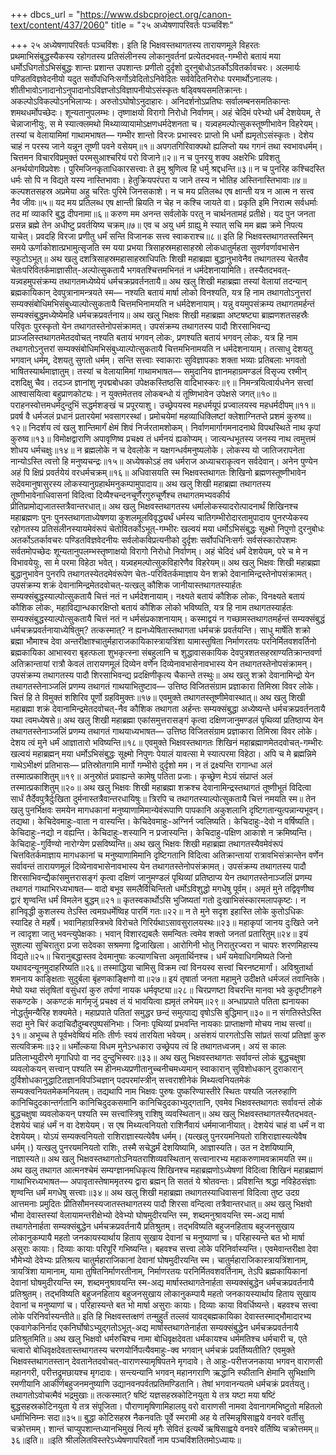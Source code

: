 +++
dbcs_url = "https://www.dsbcproject.org/canon-text/content/437/2060"
title = "२५ अध्येषणापरिवर्तः पञ्चविंशः"

+++
२५ अध्येषणापरिवर्तः पञ्चविंशः।
इति हि भिक्षवस्तथागतस्य तारायणमूले विहरतः प्रथमाभिसंबुद्धस्यैकस्य रहोगतस्य प्रतिसंलीनस्य लोकानुवर्तनां प्रत्येतदभवत्-गम्भीरो बतायं मया धर्मोऽधिगतोऽभिसंबुद्धः शान्तः प्रशान्त उपशान्तः प्रणीतो दुर्दृशो दुरनुबोधोऽतर्कोऽवितर्कावचरः। अलमार्यः पण्डितविज्ञवेदनीयो यदुत सर्वोपधिनिःसर्गोऽवेदितोऽनिवेदितः सर्ववेदितनिरोधः परमार्थोऽनालयः। शीतीभावोऽनादानोऽनुपादानोऽविज्ञप्तोऽविज्ञापनीयोऽसंस्कृतः षड्विषयसमतिक्रान्तः। अकल्पोऽविकल्पोऽनभिलाप्यः। अरुतोऽघोषोऽनुदाहारः। अनिदर्शनोऽप्रतिघः सर्वालम्बनसमतिकान्तः शमथधर्मोपच्छेदः। शून्यतानुपलम्भः। तृष्णाक्षयो विरागो निरोधो निर्वाणम्। अहं चेदिमं परेभ्यो धर्मं देशयेयम्, ते चेन्नाजानीयुः, स मे स्यात्क्लमथो मिथ्याव्यायामोऽक्षणधर्मदेशनता च। यन्न्वहमल्पोत्सुकस्तूष्णीभावेन विहरेयम्। तस्यां च वेलायामिमां गाथामभाषत—
गम्भीर शान्तो विरजः प्रभास्वरः 
प्राप्तो मि धर्मो ह्यमृतोऽसंस्कृतः। 
देशेय चाहं न परस्य जाने 
यन्नून तूष्णी पवने वसेयम्॥१॥
अपगतगिरिवाक्पथो ह्यलिप्तो 
यथ गगनं तथा स्वभावधर्मम्। 
चित्तमन विचारविप्रमुक्तं 
परमसुआश्चरियं परो विजाने॥२॥
न च पुनरयु शक्य अक्षरेभिः 
प्रविशतु अनर्थयोगविप्रवेशः। 
पुरिमजिनकृताधिकारसत्त्वाः 
ते इमु श्रुणित्व हि धर्मु श्रद्दधन्ति॥३॥
न च पुनरिह कश्चिदस्ति धर्मः 
सो पि न विद्यते यस्य नास्तिभावाः।
हेतुक्रियपरंपरा य जाने
तस्य न भोतिह अस्तिनास्तिभावाः॥४॥
कल्पशतसहस्र अप्रमेया 
अहु चरितः पुरिमे जिनसकाशे। 
न च मय प्रतिलब्ध एष क्षान्ती 
यत्र न आत्म न सत्त्व नैव जीवः॥५॥
यद मय प्रतिलब्ध एष क्षान्ती 
म्रियति न चेह न कश्चि जायते वा। 
प्रकृति इमि निरात्म सर्वधर्माः 
तद मां व्याकरि बुद्ध दीपनामा॥६॥
करुण मम अनन्त सर्वलोके 
परतु न चार्थनतामहं प्रतीक्षे। 
यद पुन जनता प्रसन्न ब्रह्मे 
तेन अधीष्टु प्रवर्तयिष्य चक्रम्॥७॥
एव च अयु धर्म ग्राह्यु मे स्यात् 
सचि मम ब्रह्म क्रमे निपत्य याचेत्। 
प्रवदहि विरजा प्रणीतु धर्मं 
सन्ति विजानक सत्त्व स्वाकराश्च॥८॥
इति हि भिक्षवस्तथागतस्तस्मिन् समये ऊर्णाकोशात्प्रभामुत्सृजति स्म यया प्रभया त्रिसाहस्रमहासाहस्रो लोकधातुर्महता सुवर्णवर्णावभासेन स्फुटोऽभूत्॥
अथ खलु दशत्रिसाहस्रमहासाहस्राधिपतिः शिखी महाब्रह्मा बुद्धानुभावेनैव तथागतस्य चेतसैव चेतःपरिवितर्कमाज्ञासीत्-अल्पोत्सुकतायै भगवतश्चित्तमभिनतं न धर्मदेशनायामिति। तस्यैतदभवत्-यन्न्वहमुपसंक्रम्य तथागतमध्येष्येयं धर्मचक्रप्रवर्तनतायै॥
अथ खलु शिखी महाब्रह्मा तस्यां वेलायां तदन्यान् ब्रह्मकायिकान् देवपुत्रानामन्त्रयते स्म— नश्यति बतायं मार्षा लोको विनश्यति, यत्र हि नाम तथागतोऽनुत्तरां सम्यक्संबोधिमभिसंबुध्याल्पोत्सुकतायै चित्तमभिनामयति न धर्मदेशनायाम्। यन्नु वयमुपसंक्रम्य तथागतमर्हन्तं सम्यक्संबुद्धमध्येष्येमहि धर्मचक्रप्रवर्तनाय॥
अथ खलु भिक्षवः शिखी महाब्रह्मा अष्टषष्ट्या ब्राह्मणशतसहस्रैः परिवृतः पुरस्कृतो येन तथागतस्तेनोपसंक्रामत्। उपसंक्रम्य तथागतस्य पादौ शिरसाभिवन्द्य प्राञ्जलिस्तथागतमेतदवोचत् नश्यति बतायं भगवन् लोकः, प्रणश्यति बतायं भगवन् लोकः, यत्र हि नाम तथागतोऽनुत्तरां सम्यक्संबोधिमभिसंबुध्याल्पोत्सुकतायै चित्तमभिनामयति न धर्मदेशनायाम्। तत्साधु देशयतु भगवान् धर्मम्, देशयतु सुगतो धर्मम्। सन्ति सत्त्वाः स्वाकाराः सुविज्ञापकाः शक्ता भव्याः प्रतिबलाः भगवतो भाषितस्यार्थमाज्ञातुम्। तस्यां च वेलायामिमां गाथामभाषत—
समुदानिय ज्ञानमहाग्रमण्डलं 
विसृज्य रश्मीन् दशदिक्षु चैव। 
तदञ्ज ज्ञानांशु नृपद्मबोधका 
उपेक्षकस्तिष्ठसि वादिभास्करः॥९॥
निमन्त्रयित्वार्यधनेन सत्त्वां 
आश्वासयित्वा बहुप्राणकोट्यः। 
न युक्तमेतत्तव लोकबन्धो 
यं तूष्णिभावेन उपेक्षसे जगत्॥१०॥
पराहनस्वोत्तमधर्मदुन्दुभिं 
सद्धर्मशङ्खं च प्रपूरयाशु। 
उच्छ्रेपयस्व महधर्मयूपं 
प्रज्वालयस्व महधर्मदीपम्॥११॥
प्रवर्ष वै धर्मजलं प्रधानं 
प्रतारयेमां भवसागरस्थां। 
प्रमोचयेमां महव्याधिक्लिष्टां 
क्लेशाग्नितप्ते प्रशमं कुरुष्व॥१२॥
निदर्शय त्वं खलु शान्तिमार्गं 
क्षेमं शिवं निर्जरतामशोकम्। 
निर्वाणमार्गागमनादनाथे 
विपथस्थिते नाथ कृपां कुरुष्व॥१३॥
विमोक्षद्वाराणि अपावृणिष्व 
प्रचक्ष्व तं धर्मनयं ह्यकोप्यम्। 
जात्यन्धभूतस्य जनस्य नाथ 
त्वमुत्तमं शोधय धर्मचक्षुः॥१४॥
न ब्रह्मलोके न च देवलोके 
न यक्षगन्धर्वमनुष्यलोके। 
लोकस्य यो जातिजरापनेता 
नान्योऽस्ति त्वत्तो हि मनुष्यचन्द्रः॥१५॥
अध्येषकोऽहं तव धर्मराज 
अध्याचराकृत्वन सर्वदेवान्। 
अनेन पुण्येन अहं पि क्षिप्रं 
प्रवर्तयेयं वरधर्मचक्रम्॥१६॥
अधिवासयति स्म भिक्षवस्तथागतः शिखिनो ब्रह्मणस्तूष्णीभावेन सदेवमानुषासुरस्य लोकस्यानुग्रहार्थमनुकम्पामुपादाय॥
अथ खलु शिखी महाब्रह्मा तथागतस्य तूष्णीभावेनाधिवासनां विदित्वा दिव्यैश्चन्दनचूर्णैरगुरुचूर्णैश्च तथागतमभ्यवकीर्य प्रीतिप्रामोद्यजातस्तत्रैवान्तरधात्॥
अथ खलु भिक्षवस्तथागतस्य धर्मालोकस्यादरोत्पादनार्थं शिखिनश्च महाब्रह्मणः पुनः पुनस्तथागताध्येषणया कुशलमूलविवृद्ध्यर्थं धर्मस्य चातिगम्भीरोदारतामुपादाय पुनरप्येकस्य रहोगतस्य प्रतिसंलीनस्यायमेवंरूपं चेतोवितर्कोऽभूत्-गम्भीरः खल्वयं मया धर्मोऽभिसंबुद्धः सूक्ष्मो निपुणो दुरनुबोधः अतर्कोऽतर्कावचरः पण्डितविज्ञवेदनीयः सर्वलोकविप्रत्यनीको दुर्दृशः सर्वोपधिनिःसर्गः सर्वसंस्कारोपशमः सर्वतमोपच्छेदः शून्यतानुपलम्भस्तृष्णाक्षयो विरागो निरोधो निर्वाणम्। अहं चेदिदं धर्मं देशयेयम्, परे च मे न विभावयेयुः, सा मे परमा विहेठा भवेत्। यन्न्वहमल्पोत्सुकविहारेणैव विहरेयम्॥
अथ खलु भिक्षवः शिखी महाब्रह्मा बुद्धानुभावेन पुनरपि तथागतस्येतदमेवंरूपेण चेतः-परिवितर्कमाज्ञाय येन शक्रो देवानामिन्द्रस्तेनोपसंक्रामत्। उपसंक्रम्य शक्रं देवानामिन्द्रमेतदवोचत्-यत्खलु कौशिक जानीयास्तथागतस्यार्हतः सम्यक्संबुद्धस्याल्पोत्सुकतायै चित्तं नतं न धर्मदेशनायाम्। नक्ष्यते बतायं कौशिक लोकः, विनक्ष्यते बतायं कौशिक लोकः, महाविद्यान्धकारक्षिप्तो बतायं कौशिक लोको भविष्यति, यत्र हि नाम तथागतस्यार्हतः सम्यक्संबुद्धस्याल्पोत्सुकतायै चित्तं नतं न धर्मसंप्रकाशनायाम्। कस्माद्वयं न गच्छामस्तथागतमर्हन्तं सम्यक्संबुद्धं धर्मचक्रप्रवर्तनायाध्येषितुम्? तत्कस्मात्? न ह्यनध्येषितास्तथागता धर्मचक्रं प्रवर्तयन्ति। साधु मार्षेति शक्रो ब्रह्मा भौमाश्च देवा अन्तरीक्षाश्चातुर्महाराजकायिकास्त्रायत्रिंशा यामास्तुषिता निर्माणरतयः परनिर्मितवशवर्तिनो ब्रह्मकायिका आभास्वरा बृहत्फला शुभकृत्स्ना संबहुलानि च शुद्धावासकायिक देवपुत्रशतसहस्राण्यतिक्रान्तवर्णा अतिक्रान्तायां रात्रौ केवलं तारायणमूलं दिव्येन वर्णेन दिव्येनावभासेनावभास्य येन तथागतस्तेनोपसंक्रामन्। उपसंक्रम्य तथागतस्य पादौ शिरसाभिवन्द्य प्रदक्षिणीकृत्य चैकान्ते तस्थुः॥
अथ खलु शक्रो देवानामिन्द्रो येन तथागतस्तेनाञ्जलिं प्रणम्य तथागतं गाथयाभितुष्टाव—
उत्तिष्ठ विजितसंग्राम प्रज्ञाकारा तिमिस्रा विवर लोके। 
चित्तं हि ते विमुक्तं शशिरिव पूर्णो ग्रहविमुक्तः॥१७॥
एवमुक्ते तथागतस्तूष्णीमेवास्थात्॥
अथ खलु शिखी महाब्रह्मा शक्रं देवानामिन्द्रमेतदवोचत्-नैव कौशिक तथागता अर्हन्तः सम्यक्संबुद्धा अध्येष्यन्ते धर्मचक्रप्रवर्तनतायै यथा त्वमध्येषसे॥
अथ खलु शिखी महाब्रह्मा एकांसमुत्तरासङ्गं कृत्वा दक्षिणजानुमण्डलं पृथिव्यां प्रतिष्ठाप्य येन तथागतस्तेनाञ्जलिं प्रणम्य तथागतं गाथयाध्यभाषत—
उत्तिष्ठ विजितसंग्राम प्रज्ञाकारा तिमिस्रा विवर लोके। 
देशय  त्वं मुने धर्मं आज्ञातारो भविष्यन्ति॥१८॥
एवमुक्ते भिक्षवस्तथागतः शिखिनं महाब्रह्माणमेतदवोचत्-गम्भीरः खल्वयं महाब्रह्मन् मया धर्मोऽभिसंबुद्धः सूक्ष्मो निपुणः पेयालं यावत्सा मे स्यात्परमा विहेठा। अपि च मे ब्रह्मन्निमे गाथेऽभीक्ष्णं प्रतिभासः—
प्रतिस्रोतगामि मार्गो गम्भीरो दुर्दृशो मम। 
न तं द्रक्ष्यन्ति रागान्धा अलं तस्मात्प्रकाशितुम्॥१९॥
अनुस्रोतं प्रवाह्यन्ते कामेषु पतिता प्रजाः। 
कृच्छ्रेण मेऽयं संप्राप्तं अलं तस्मात्प्रकाशितुम्॥२०॥
अथ खलु भिक्षवः शिखी महाब्रह्मा शक्रश्च देवानामिन्द्रस्तथागतं तूष्णीभूतं विदित्वा सार्धं तैर्देवपुत्रैर्दुःखिता दुर्मनास्तत्रैवान्तरधायिषुः॥
त्रिरपि च तथागतस्याल्पोत्सुकतायै चित्तं नमयति स्म॥
तेन खलु पुनर्भिक्षवः समयेन मागधकानां मनुष्याणामिमान्येवंरूपाणि पापकानि अकुशलानि दृष्टिगतान्युत्पन्नान्यभूवन्। तद्यथा। केचिदेवमाहुः-वाता न वास्यन्ति। केचिदेवमाहुः-अग्निर्न ज्वलिष्यति। केचिदाहुः-देवो न वर्षिष्यति। केचिदाहुः-नद्यो न वह्यन्ति। केचिदाहुः-शस्यानि न प्रजास्यन्ति। केचिदाहु-पक्षिण आकाशे न क्रमिष्यन्ति। केचिदाहुः-गुर्विण्यो नारोग्येण प्रसविष्यन्ति॥
अथ खलु भिक्षवः शिखी महाब्रह्मा तथागतस्यैवमेवंरूपं चित्तवितर्कमाज्ञाय मागधकानां च मनुष्याणामिमानि दृष्टिगतानि विदित्वा अतिक्रान्तायां रात्रावभिसंक्रान्तेन वर्णेन सर्वावन्तं तारायणमूलं दिव्येनावभासेनावभास्य येन तथागतस्तेनोपसंक्रामत्। उपसंक्रम्य तथागतस्य पादौ शिरसाभिवन्द्यैकांसमुत्तरासङ्गं कृत्वा दक्षिणं जानुमण्डलं पृथिव्यां प्रतिष्ठाप्य येन तथागतस्तेनाञ्जलिं प्रणम्य तथागतं गाथाभिरध्यभाषत—
वादो बभूव समलैर्विचिन्तितो 
धर्मोऽविशुद्धो मगधेषु पूर्वम्। 
अमृतं मुने तद्विवृणीष्व द्वारं 
शृण्वन्ति धर्मं विमलेन बुद्धम्॥२१॥
कृतस्वकार्थोऽसि भुजिष्यतां गतो 
दुःखाभिसंस्कारमलापकृष्टः। 
न हानिवृद्धी कुशलस्य तेऽस्ति 
त्वमग्रधर्मेष्विह पारमिं गतः॥२२॥
न ते मुने सदृश इहास्ति लोके 
कुतोऽधिकः स्यादिह ते महर्षे। 
भवानिहाग्रस्त्रिभवे विरोचते 
गिरिर्यथाऽसावसुरालयस्थः॥२३॥
महाकृपां जानय दुःखिते जने 
न त्वादृशा जातु भवन्त्युपेक्षकाः। 
भवान् विशारद्यबलैः समन्वितः 
त्वमेव शक्तो जनतां प्रतारितुम्॥२४॥
इयं सुशल्या सुचिरातुरा प्रजा 
सदेवका सश्रमणा द्विजाखिला। 
आरोगिनी भोतु निरातुरज्वरा 
न चापरः शरणमिहास्य विद्यते॥२५॥
चिरानुबद्धास्तव देवमानुषाः 
कल्याणचित्ता अमृतार्थिनश्च। 
धर्मं यमेवाधिगमिष्यते जिनो 
यथावदन्यूनमुदाहरिष्यति॥२६॥
तस्माद्धिया चामिसु विक्रम त्वां 
विनयस्व सत्त्वां चिरनष्टमार्गां। 
अविश्रुतार्था शमनाय काङ्क्षिताः 
सुदुर्बला बृंहणकाङ्क्षिणो वा॥२७॥
इयं तृषार्ता जनता महामुने 
उदीक्षते धर्मजलं तवान्तिके। 
मेघो यथा संतृषितां वसुंधरां 
कुरु तर्पणां नायक धर्मवृष्ट्या॥२८॥
चिरप्रणष्टा विचरन्ति मानवा 
भवे कुदृष्टीगहने सकण्टके। 
अकण्टकं मार्गमृजुं प्रचक्ष्व तं 
यं भावयित्वा ह्यमृतं लभेयम्॥२९॥
अन्धाप्रपाते पतिता ह्यनायका 
नोद्धर्तुमन्यैरिह शक्यमेते। 
महाप्रपाते पतितां समुद्धर 
छन्दं समुत्पाद्य वृषोऽसि बुद्धिमान्॥३०॥
न संगतिस्तेऽस्ति सदा मुने चिरं 
कदाचिदौदुम्बरपुष्पसंनिभाः।
जिनाः पृथिव्यां प्रभवन्ति नायकाः 
प्राप्ताक्षणो मोचय नाथ सत्त्वां॥३१॥
अभूच्च ते पूर्वभवेष्वियं मतिः 
तीर्णः स्वयं तारयिता भवेयम्। 
असंशयं पारगतोऽसि सांप्रतं 
सत्यां प्रतिज्ञां कुरु सत्यविक्रमः॥३२॥
धर्मोल्कया विधम मुनेऽन्धकारा 
उच्छ्रेपय त्वं हि तथागतध्वजम्। 
अयं स कालः प्रतिलाभ्युदीरणे 
मृगाधिपो वा नद दुन्दुभिस्वरः॥३३॥
अथ खलु भिक्षवस्तथागतः सर्वावन्तं लोकं बुद्धचक्षुषा व्यवलोकयन् सत्त्वान् पश्यति स्म हीनमध्यप्रणीतानुच्चनीचमध्यमान् स्वाकारान् सुविशोधकान् दुराकारान् दुर्विशोधकानुद्धाटितज्ञानविपञ्चिज्ञान् पदपरमांस्त्रीन् सत्त्वराशीनेकं मिथ्यत्वनियतमेकं सम्यक्त्वनियतमेकमनियतम्। तद्यथापि नाम भिक्षवः पुरुषः पुष्करिण्यास्तीरे स्थितः पश्यति जलरुहाणि कानिचिदुदकान्तर्गतानि कानिचिदुदकसमानि कानिचिदुदकाभ्युद्गतानि, एवमेव भिक्षवस्तथागतः सर्वावन्तं लोकं बुद्धचक्षुषा व्यवलोकयन् पश्यति स्म सत्त्वांस्त्रिषु राशिषु व्यवस्थितान्॥
अथ खलु भिक्षवस्तथागतस्यैतदभवत्-देशयेयं चाहं धर्मं न वा देशयेयम्। स एष मिथ्यत्वनियतो राशिर्नैवायं धर्ममाजानीयात्। देशयेयं चाहं वा धर्मं न वा देशयेयम्। योऽयं सम्यक्त्वनियतो राशिराज्ञास्यत्येवैष धर्मम्। (यत्खलु पुनरयमनियतो राशिराज्ञास्यत्येवैष धर्मम्।) यत्खलु पुनरयमनियतो राशिः, तस्मै सचेद्धर्मं देशयिष्यामि, आज्ञास्यति। उत न देशयिष्यामि, नाज्ञास्यते॥
अथ खलु भिक्षवस्तथागतोऽनियतराशिव्यवस्थितान् सत्त्वानारभ्य महाकरुणामवक्रामयति स्म॥
अथ खलु तथागत आत्मनश्चेमं सम्यग्ज्ञानमधिकृत्य शिखिनश्च महाब्रह्मणोऽध्येषणां विदित्वा शिखिनं महाब्रह्माणं गाथाभिरध्यभाषत—
अपावृतास्तेषाममृतस्य द्वारा 
ब्रह्मन् ति सततं ये श्रोतवन्तः।
प्रविशन्ति श्रद्धा नविहेठसंज्ञाः 
शृण्वन्ति धर्मं मगधेषु सत्त्वाः॥३४॥
अथ खलु शिखी महाब्रह्मा तथागतस्याधिवासनां विदित्वा तुष्ट उदग्र आत्तमनाः प्रमुदितः प्रीतिसौमनस्यजातस्तथागतस्य पादौ शिरसा वन्दित्वा तत्रैवान्तरधात्॥
अथ खलु भिक्षवो भौमा देवास्तस्यां वेलायामन्तरीक्षेभ्यो देवेभ्यो घोषमुदीरयन्ति स्म, शब्दमनुश्रावयन्ति स्म-अद्य मार्षा तथागतेनार्हता सम्यक्संबुद्धेन धर्मचक्रप्रवर्तनायै प्रतिश्रुतम्। तद्भविष्यति बहुजनहिताय बहुजनसुखाय लोकानुकम्पायै महतो जनकायस्यार्थाय हिताय सुखाय देवानां च मनुष्याणां च। परिहास्यन्ते बत भो मार्षा असुराः कायाः। दिव्याः कायाः परिपूरिं गभिष्यन्ति। बहवश्च सत्त्वा लोके परिनिर्वास्यन्ति। एवमेवान्तरीक्षा देवा भौमेभ्यो देवेभ्यः प्रतिश्रत्य चातुर्महाराजिकानां देवानां घोषमुदीरयन्ति स्म। चातुर्महाराजिकास्त्रायत्रिंशानाम्, त्रायत्रिंशा यामानाम्, यामा तुषितनिर्माणरतीनाम्, निर्माणरतयः परनिर्मितवशवर्तिनाम्, तेऽपि ब्रह्मकायिकानां देवानां घोषमुदीरयन्ति स्म, शब्दमनुश्रावयन्ति स्म-अद्य मार्षास्तथागतेनार्हता सम्यक्संबुद्धेन धर्मचक्रप्रवर्तनायै प्रतिश्रुतम्। तद्भविष्यति बहुजनहिताय बहुजनसुखाय लोकानुकम्पायै महतो जनकायस्यार्थाय हिताय सुखाय देवानां च मनुष्याणां च। परिहास्यन्ते बत भो मार्षा असुराः कायाः। दिव्याः काया विवर्धिष्यन्ते। बहवश्च सत्त्वा लोके परिनिर्वास्यन्तीते॥
इति हि भिक्षवस्तत्क्षणं तन्मुहुर्तं तल्लवं यावद्बह्मकायिका देवास्तस्माद्भौमादारभ्य एकवागेकनिर्नाद एकनिर्घोषोऽभ्युद्गतोऽभूत्-अद्य मार्षास्तथागतेनार्हता सम्यक्संबुद्धेन धर्मचक्रप्रवर्तनायै प्रतिश्रुतमिति॥
अथ खलु भिक्षवो धर्मरुचिश्च नामा बोधिवृक्षदेवता धर्मकायश्च धर्ममतिश्च धर्मचारी च, एते चत्वारो बोधिवृक्षदेवतास्तथागतस्य चरणयोर्निपत्यैवमाहुः-क्व भगवान् धर्मचक्रं प्रवर्तिष्यतीति? एवमुक्ते भिक्षवस्तथागतस्तान् देवतानेतदवोचत्-वाराणस्यामृषिपतने मृगदावे। ते आहुः-परीत्तजनकाया भगवन् वाराणसी महानगरी, परीत्तद्रुमछायश्च मृगदावः। सन्त्यन्यानि भगवन् महानगराणि ऋद्धानि स्फीतानि क्षेमानि सुभिक्षाणि रमणीयानि आकीर्णबहुजनमनुष्याणि उद्यानवनपर्वतप्रतिमण्डितानि। तेषां भगवानन्यतमे धर्मचक्रं प्रवर्तयतु। तथागतोऽवोचत्मैवं भद्रमुखाः॥ तत्कस्मात्?
षष्टिं यज्ञसहस्रकोटिनयुता ये तत्र यष्टा मया 
षष्टिं बुद्धसहस्रकोटिनयुता ये तत्र संपूजिता। 
पौराणामृषिणामिहालयु वरो वाराणसी नामवा 
देवानागमभिष्टुतो महितलो धर्माभिनिम्नः सदा॥३५॥
बुद्धा कोटिसहस्र नैकनवतिः पूर्वे स्मरामी अह 
ये तस्मिन्नृषिसाह्वये वनवरे वर्तीसु चक्रोत्तमम्। 
शान्तं चाप्युपशान्तध्यानभिमुखं नित्यं मृगैः सेवितं 
इत्यर्थे ऋषिसाह्वये वनवरे वर्तिष्यि चक्रोत्तमम्॥३६॥इति॥
॥इति श्रीललितविस्तरेऽध्येषणापरिवर्तो नाम पञ्चविंशतितमोऽध्यायः॥
